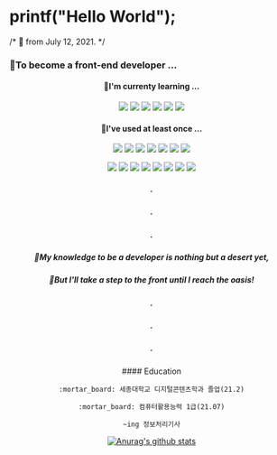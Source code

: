 # printf("Hello World"); 
/* 👋 from July 12, 2021. */

### :triangular_flag_on_post:To become a front-end developer ...


<div align="center" width="50">
  
#### 🌱I'm currenty learning ...
<img src="https://img.shields.io/badge/GitHub-181717.svg?&style=for-the-badge&logo=GitHub&logoColor=white"/> <img src ="https://img.shields.io/badge/HTML5-E34F26.svg?&style=for-the-badge&logo=HTML5&logoColor=white"/> <img src ="https://img.shields.io/badge/CSS3-1572B6.svg?&style=for-the-badge&logo=CSS3&logoColor=white"/> <img src ="https://img.shields.io/badge/Atom-66595C.svg?&style=for-the-badge&logo=Atom&logoColor=white"/> <img src="https://img.shields.io/badge/Git-F05032.svg?&style=for-the-badge&logo=Git&logoColor=white"/> <img src="https://img.shields.io/badge/PHP-777BB4.svg?&style=for-the-badge&logo=PHP&logoColor=white"/>

  </div>
 
 <div align="center" width="50">
  
#### 🤔I've used at least once ...
<img src="https://img.shields.io/badge/C-A8B9CC.svg?&style=for-the-badge&logo=C&logoColor=white"/> <img src ="https://img.shields.io/badge/C++-00599c.svg?&style=for-the-badge&logo=C++&logoColor=white"/> <img src="https://img.shields.io/badge/CSharp-239120.svg?&style=for-the-badge&logo=CSharp&logoColor=white"/> <img src ="https://img.shields.io/badge/.NET-512BD4.svg?&style=for-the-badge&logo=.NET&logoColor=white"/> <img src ="https://img.shields.io/badge/Python-3776AB.svg?&style=for-the-badge&logo=Python&logoColor=white"/> <img src ="https://img.shields.io/badge/Java-007396c.svg?&style=for-the-badge&logo=Java&logoColor=white"/> <img src ="https://img.shields.io/badge/MySQL-4479A1.svg?&style=for-the-badge&logo=MySQL&logoColor=white"/> 
  
  <img src ="https://img.shields.io/badge/OpenGL-5586A4.svg?&style=for-the-badge&logo=OpenGL&logoColor=white"/> <img src ="https://img.shields.io/badge/Opencv-5C3EE8.svg?&style=for-the-badge&logo=OpenCV&logoColor=white"/> <img src="https://img.shields.io/badge/GitHub-181717.svg?&style=for-the-badge&logo=GitHub&logoColor=white"/> <img src ="https://img.shields.io/badge/HTML5-E34F26.svg?&style=for-the-badge&logo=HTML5&logoColor=white"/> <img src ="https://img.shields.io/badge/CSS3-1572B6.svg?&style=for-the-badge&logo=CSS3&logoColor=white"/> <img src ="https://img.shields.io/badge/Atom-66595C.svg?&style=for-the-badge&logo=Atom&logoColor=white"/> <img src="https://img.shields.io/badge/Git-F05032.svg?&style=for-the-badge&logo=Git&logoColor=white"/> <img src="https://img.shields.io/badge/PHP-777BB4.svg?&style=for-the-badge&logo=PHP&logoColor=white"/>

  <div>
    
<div align="center" width="50">

##### .
  
##### .
  
##### .
  
##### :camel:My knowledge to be a developer is nothing but a desert yet,

##### :ocean:But I'll take a step to the front until I reach the oasis!
  
##### .
  
  
##### .
  
  
##### .
  
</div>
  <div align="center" width="50">
    #### Education
    
    :mortar_board: 세종대학교 디지털콘텐츠학과 졸업(21.2)
    
    :mortar_board: 컴퓨터활용능력 1급(21.07)
    
    ~ing 정보처리기사
<!---
Here are some ideas to get you started:

- 🔭 I’m currently working on ...
- 🌱 I’m currently learning ...
- 👯 I’m looking to collaborate on ...
- 🤔 I’m looking for help with ...
- 💬 Ask me about ...
- 📫 How to reach me: ...
- 😄 Pronouns: ...
- ⚡ Fun fact: ...
--->
[![Anurag's github stats](https://github-readme-stats.vercel.app/api?username=bigwon9999)](https://github.com/anuraghazra/github-readme-stats)

